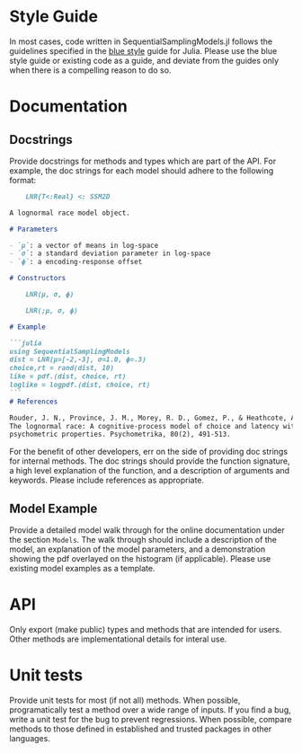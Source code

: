 # Style Guide

In most cases, code written in SequentialSamplingModels.jl follows the guidelines specified in the [blue style](https://github.com/invenia/BlueStyle) guide for Julia. Please use the blue style guide or existing code as a guide, and deviate from the guides only when there is a compelling reason to do so.

# Documentation

## Docstrings

Provide docstrings for methods and types which are part of the API. For example, the doc strings for each model should adhere to the following format:

````markdown
    LNR{T<:Real} <: SSM2D

A lognormal race model object. 

# Parameters 

- `μ`: a vector of means in log-space
- `σ`: a standard deviation parameter in log-space
- `ϕ`: a encoding-response offset

# Constructors

    LNR(μ, σ, ϕ)

    LNR(;μ, σ, ϕ)

# Example

```julia
using SequentialSamplingModels
dist = LNR(μ=[-2,-3], σ=1.0, ϕ=.3)
choice,rt = rand(dist, 10)
like = pdf.(dist, choice, rt)
loglike = logpdf.(dist, choice, rt)
```
# References

Rouder, J. N., Province, J. M., Morey, R. D., Gomez, P., & Heathcote, A. (2015). 
The lognormal race: A cognitive-process model of choice and latency with desirable 
psychometric properties. Psychometrika, 80(2), 491-513.
````

For the benefit of other developers, err on the side of providing doc strings for internal methods. The doc strings should provide the function signature, a high level explanation of the function, and a description of arguments and keywords. Please include references as appropriate. 

## Model Example

Provide a detailed model walk through for the online documentation under the section `Models`. The walk through should include a description of the model, an explanation of the model parameters, and a demonstration showing the pdf overlayed on the histogram (if applicable). Please use existing model examples as a template. 

# API

Only export (make public) types and methods that are intended for users. Other methods are implementational details for interal use. 

# Unit tests

Provide unit tests for most (if not all) methods. When possible, programatically test a method over a wide range of inputs. If you find a bug, write a unit test for the bug to prevent regressions. When possible, compare methods to those defined in established and trusted packages in other languages.  

